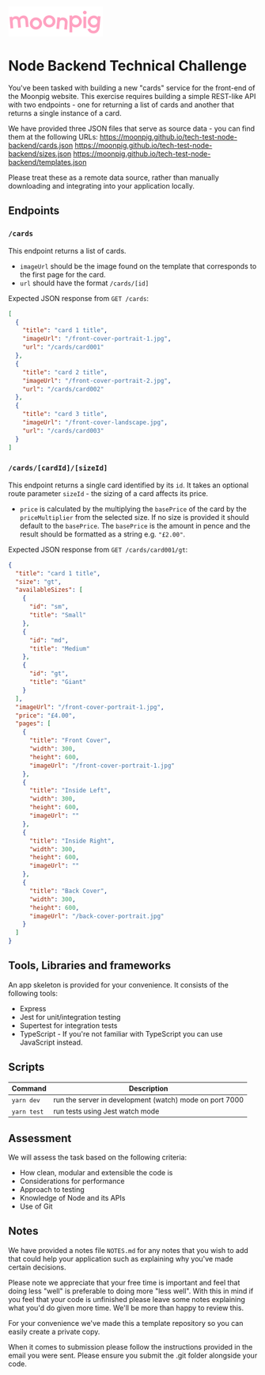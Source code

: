 ![alt text](img/moonpig-logo.png "Moonpig")

# Node Backend Technical Challenge

You've been tasked with building a new "cards" service for the front-end of the Moonpig website. This exercise requires building a simple REST-like API with two endpoints - one for returning a list of cards and another that returns a single instance of a card.

We have provided three JSON files that serve as source data - you can find them at the following URLs:
https://moonpig.github.io/tech-test-node-backend/cards.json
https://moonpig.github.io/tech-test-node-backend/sizes.json
https://moonpig.github.io/tech-test-node-backend/templates.json

Please treat these as a remote data source, rather than manually downloading and integrating into your application locally.

## Endpoints

### `/cards`

This endpoint returns a list of cards.
- `imageUrl` should be the image found on the template that corresponds to the first page for the card.
- `url` should have the format `/cards/[id]`

Expected JSON response from `GET /cards`:

```json
[
  {
    "title": "card 1 title",
    "imageUrl": "/front-cover-portrait-1.jpg",
    "url": "/cards/card001"
  },
  {
    "title": "card 2 title",
    "imageUrl": "/front-cover-portrait-2.jpg",
    "url": "/cards/card002"
  },
  {
    "title": "card 3 title",
    "imageUrl": "/front-cover-landscape.jpg",
    "url": "/cards/card003"
  }
]
```

### `/cards/[cardId]/[sizeId]`

This endpoint returns a single card identified by its `id`. It takes an optional route parameter `sizeId` - the sizing of a card affects its price.

- `price` is calculated by the multiplying the `basePrice` of the card by the `priceMultiplier` from the selected size. If no size is provided it should default to the `basePrice`.  The `basePrice` is the amount in pence and the result should be formatted as
a string e.g. `"£2.00"`.

Expected JSON response from `GET /cards/card001/gt`:

```json
{
  "title": "card 1 title",
  "size": "gt",
  "availableSizes": [
    {
      "id": "sm",
      "title": "Small"
    },
    {
      "id": "md",
      "title": "Medium"
    },
    {
      "id": "gt",
      "title": "Giant"
    }
  ],
  "imageUrl": "/front-cover-portrait-1.jpg",
  "price": "£4.00",
  "pages": [
    {
      "title": "Front Cover",
      "width": 300,
      "height": 600,
      "imageUrl": "/front-cover-portrait-1.jpg"
    },
    {
      "title": "Inside Left",
      "width": 300,
      "height": 600,
      "imageUrl": ""
    },
    {
      "title": "Inside Right",
      "width": 300,
      "height": 600,
      "imageUrl": ""
    },
    {
      "title": "Back Cover",
      "width": 300,
      "height": 600,
      "imageUrl": "/back-cover-portrait.jpg"
    }
  ]
}
```

## Tools, Libraries and frameworks

An app skeleton is provided for your convenience. It consists of the following tools:

- Express
- Jest for unit/integration testing
- Supertest for integration tests
- TypeScript - If you're not familiar with TypeScript you can use JavaScript instead.

## Scripts

| Command | Description |
|--|--|
| `yarn dev` | run the server in development (watch) mode on port 7000 |
| `yarn test` |  run tests using Jest watch mode |


## Assessment

We will assess the task based on the following criteria:

- How clean, modular and extensible the code is
- Considerations for performance
- Approach to testing
- Knowledge of Node and its APIs
- Use of Git

## Notes

We have provided a notes file `NOTES.md` for any notes that you wish to add that could help your application such as explaining why you've made certain decisions.

Please note we appreciate that your free time is important and feel that doing less "well" is preferable to doing more "less well".  With this in mind if you feel that your code is unfinished please leave some notes explaining what you'd do given more time.  We'll be more than happy to review this.

For your convenience we've made this a template repository so you can easily create a private copy.

When it comes to submission please follow the instructions provided in the email you were sent. Please ensure you submit the .git folder alongside your code.
